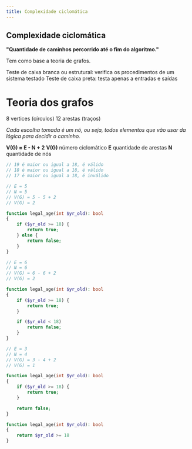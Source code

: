 ```yaml
---
title: Complexidade ciclomática
---
```


Complexidade ciclomática
------------------------

**"Quantidade de caminhos percorrido até o fim do algoritmo."**

Tem como base a teoria de grafos.

Teste de caixa branca ou estrutural: verifica os procedimentos de um sistema testado
Teste de caixa preta: testa apenas a entradas e saídas

# Teoria dos grafos

8 vertices (círculos)
12 arestas (traços)

*Cada escolha tomada é um nó, ou seja, todos elementos que vão usar da lógica para decidir o caminho.*

**V(G) = E - N + 2**
**V(G)** número ciclomático
**E** quantidade de arestas
**N** quantidade de nós

```php
// 19 é maior ou igual a 18, é válido
// 18 é maior ou igual a 18, é válido
// 17 é maior ou igual a 18, é inválido

// E = 5
// N = 5
// V(G) = 5 - 5 + 2
// V(G) = 2

function legal_age(int $yr_old): bool
{
    if ($yr_old >= 18) {
        return true;
    } else {
        return false;
    }
}
```


```php
// E = 6
// N = 6
// V(G) = 6 - 6 + 2
// V(G) = 2

function legal_age(int $yr_old): bool
{
    if ($yr_old >= 18) {
        return true;
    }

    if ($yr_old < 18)
        return false;
    }
}
```

```php
// E = 3
// N = 4
// V(G) = 3 - 4 + 2
// V(G) = 1

function legal_age(int $yr_old): bool
{
    if ($yr_old >= 18) {
        return true;
    }

    return false;
}
```

```php
function legal_age(int $yr_old): bool
{
    return $yr_old >= 18
}
```
